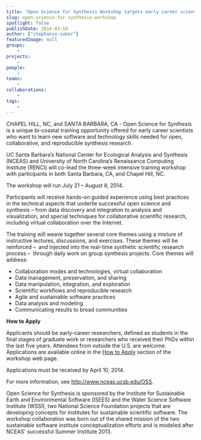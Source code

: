 ```yaml
---
title: "Open Science for Synthesis Workshop targets early career scientists"
slug: open-science-for-synthesis-workshop
spotlight: false
publishDate: 2014-03-18
author: ["stephanie-suber"]
featuredImage: null
groups:
    - 
projects:
    - 
people:
    - 
teams: 
    - 
collaborations:
    - 
tags:
    - 
---
```

CHAPEL HILL, NC, and SANTA BARBARA, CA - Open Science for Synthesis is a unique bi-coastal training opportunity offered for early career scientists who want to learn new software and technology skills needed for open, collaborative, and reproducible synthesis research.

UC Santa Barbara’s National Center for Ecological Analysis and Synthesis (NCEAS) and University of North Carolina’s Renaissance Computing Institute (RENCI) will co-lead the three-week intensive training workshop with participants in both Santa Barbara, CA, and Chapel Hill, NC.

The workshop will run July 21 – August 8, 2014.

<!--more-->Participants will receive hands-on guided experience using best practices in the technical aspects that underlie successful open science and synthesis – from data discovery and integration to analysis and visualization, and special techniques for collaborative scientific research, including virtual collaboration over the Internet.

The training will weave together several core themes using a mixture of instructive lectures, discussions, and exercises. These themes will be reinforced –  and injected into the real-time synthetic scientific research process –  through daily work on group synthesis projects. Core themes will address:
<ul>
	<li>Collaboration modes and technologies, virtual collaboration</li>
	<li>Data management, preservation, and sharing</li>
	<li>Data manipulation, integration, and exploration</li>
	<li>Scientific workflows and reproducible research</li>
	<li>Agile and sustainable software practices</li>
	<li>Data analysis and modeling</li>
	<li>Communicating results to broad communities</li>
</ul>
<b>How to Apply</b>

Applicants should be early-career researchers, defined as students in the final stages of graduate work or researchers who received their PhDs within the last five years. Attendees from outside the U.S. are welcome. Applications are available online in the <a href="https://www.nceas.ucsb.edu/OSS#how-to-apply" target="_blank">How to Apply</a> section of the workshop web page.

Applications must be received by April 10, 2014.

For more information, see <a href="http://www.nceas.ucsb.edu/OSS" target="_blank">http://www.nceas.ucsb.edu/OSS</a>.

Open Science for Synthesis is sponsored by the Institute for Sustainable Earth and Environmental Software (ISEES) and the Water Science Software Institute (WSSI), two National Science Foundation projects that are developing concepts for institutes for sustainable scientific software. The workshop collaboration was born out of the shared mission of the two sustainable software institute conceptualization efforts and is modeled after NCEAS’ successful Summer Institute 2013.

